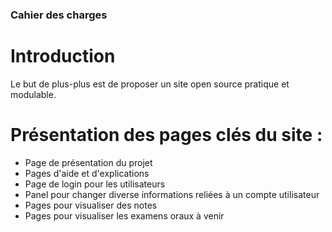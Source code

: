### Cahier des charges

# Introduction
Le but de plus-plus est de proposer un site open source pratique et modulable.


# Présentation des pages clés du site :
- Page de présentation du projet
- Pages d'aide et d'explications
- Page de login pour les utilisateurs
- Panel pour changer diverse informations reliées à un compte utilisateur
- Pages pour visualiser des notes 
- Pages pour visualiser les examens oraux à venir


